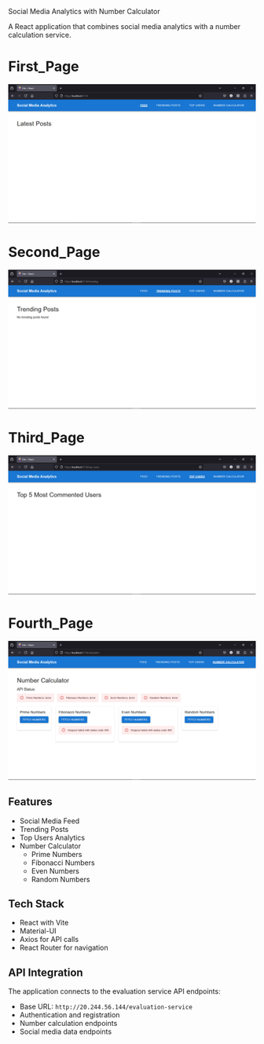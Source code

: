 Social Media Analytics with Number Calculator

A React application that combines social media analytics with a number calculation service.

# First_Page
![Feed](Feed.png)

# Second_Page
![Trending](Trending_Post.png)

# Third_Page
![Top Users](Top_Users.png)

# Fourth_Page
![Number Calculator](Number_Calculator.png)

## Features

- Social Media Feed
- Trending Posts
- Top Users Analytics
- Number Calculator
  - Prime Numbers
  - Fibonacci Numbers
  - Even Numbers
  - Random Numbers

## Tech Stack

- React with Vite
- Material-UI
- Axios for API calls
- React Router for navigation

## API Integration

The application connects to the evaluation service API endpoints:
- Base URL: `http://20.244.56.144/evaluation-service`
- Authentication and registration
- Number calculation endpoints
- Social media data endpoints
